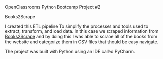 OpenClassrooms Python Bootcamp Project #2

Books2Scrape

I created this ETL pipeline To simplify the processes and tools used to extract, transform, and load data. In this case we scraped information from [Books2Scrape](books.toscrape.com) and by doing this I was able to scrape all of the books from the website and categorize them in CSV files that should be easy navigate.

The project was built with Python using an IDE called PyCharm.
